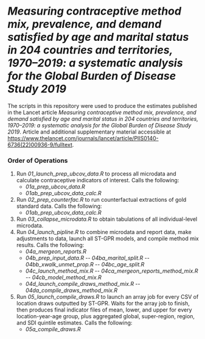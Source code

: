 # _Measuring contraceptive method mix, prevalence, and demand satisfied by age and marital status in 204 countries and territories, 1970–2019: a systematic analysis for the Global Burden of Disease Study 2019_

The scripts in this repository were used to produce the estimates published in the Lancet article *Measuring contraceptive method mix, prevalence, and demand satisfied by age and marital status in 204 countries and territories, 1970–2019: a systematic analysis for the Global Burden of Disease Study 2019*. Article and additional supplementary material accessible at https://www.thelancet.com/journals/lancet/article/PIIS0140-6736(22)00936-9/fulltext. 

### Order of Operations
1) Run *01_launch_prep_ubcov_data.R* to process all microdata and calculate contraceptive indicators of interest. Calls the following:
    - *01a_prep_ubcov_data.R* 
    - *01ab_prep_ubcov_data_calc.R*
2) Run *02_prep_counterfac.R* to run counterfactual extractions of gold standard data. Calls the following:
    -	*01ab_prep_ubcov_data_calc.R*
3) Run *03_collapse_microdata.R* to obtain tabulations of all individual-level microdata.
4) Run *04_launch_pipline.R* to combine microdata and report data, make adjustments to data, launch all ST-GPR models, and compile method mix results. Calls the following:
    - *04a_mergeon_reports.R*
    - *04b_prep_input_data.R*
    -- *04ba_marital_split.R*
    -- *04bb_xwalk_unmet_prop.R*
    -- *04bc_age_split.R*
    - *04c_launch_method_mix.R*
    -- *04ca_mergeon_reports_method_mix.R*
    -- *04cb_model_method_mix.R*
    - *04d_launch_compile_draws_method_mix.R*
    -- *04da_compile_draws_method_mix.R*
5)	Run *05_launch_compile_draws.R* to launch an array job for every CSV of location draws outputted by ST-GPR. Waits for the array job to finish, then produces final indicator files of mean, lower, and upper for every location-year-age group, plus aggregated global, super-region, region, and SDI quintile estimates. Calls the following:
    - *05a_compile_draws.R*